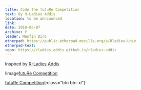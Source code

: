```yaml
---
title: Code the futuRe Competition
text: By R-Ladies Addis
location: to be anncounced
link:
date: 2018-06-07
archive: Y  
leader: Mesfin Diro
etherpad: https://public.etherpad-mozilla.org/p/Rladies-Unix
etherpad-text: 
repo: https://rladies-addis.github.io/rladies-addis
---
```


Inspired by [R-Ladies Addis]( https://rladies-addis.github.io/rladies-addis) 

!image[futuRe Competition](R-Ladies_competition_poster_final.pdf )

[futuRe Competition](https://goo.gl/forms/Nf97reXlisqg7mOW2){:class="btn btn-xl"} 
